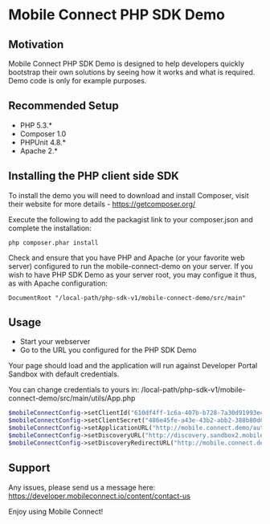 # Mobile Connect PHP SDK Demo

## Motivation

Mobile Connect PHP SDK Demo is designed to help developers quickly bootstrap
their own solutions by seeing how it works and what is required. Demo code is only for example purposes.

## Recommended Setup
- PHP 5.3.*
- Composer 1.0
- PHPUnit 4.8.*
- Apache 2.*

## Installing the PHP client side SDK
To install the demo you will need to download and install Composer, visit their
website for more details - https://getcomposer.org/

Execute the following to add the packagist link to your composer.json and complete the
installation:

```
php composer.phar install
```

Check and ensure that you have PHP and Apache (or your favorite web server)
configured to run the mobile-connect-demo on your server. If you wish to have
PHP SDK Demo as your server root, you may configue it thus, as with Apache configuration:

```
DocumentRoot "/local-path/php-sdk-v1/mobile-connect-demo/src/main"
```

## Usage
- Start your webserver
- Go to the URL you configured for the PHP SDK Demo

Your page should load and the application will run against Developer Portal Sandbox
with default credentials.

You can change credentials to yours in:
/local-path/php-sdk-v1/mobile-connect-demo/src/main/utils/App.php

```php
$mobileConnectConfig->setClientId("610df4ff-1c6a-407b-b728-7a30d91993e4");
$mobileConnectConfig->setClientSecret("486e45fe-a43e-43b2-abb2-388b80d08b0c");
$mobileConnectConfig->setApplicationURL("http://mobile.connect.demo/authorisation-redirect.php");
$mobileConnectConfig->setDiscoveryURL("http://discovery.sandbox2.mobileconnect.io/v2/discovery");
$mobileConnectConfig->setDiscoveryRedirectURL("http://mobile.connect.demo/discovery-redirect.php");
```
## Support

Any issues, please send us a message here: https://developer.mobileconnect.io/content/contact-us

Enjoy using Mobile Connect!